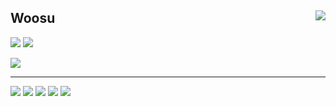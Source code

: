 <div align="">
<a href="https://solved.ac/woosu"><img align="right" src="http://mazandi.herokuapp.com/api?handle=woosu&theme=dark"/></a>

## Woosu

<a href="https://velog.io/@woosu" target="_blank"><img src="https://img.shields.io/badge/woosu.log-3DDC84?style=for-the-badge&logo=Velog&logoColor=white"/></a>
<a href="" target="_blank"><img src="https://img.shields.io/badge/ReadMe-000000?style=for-the-badge&logo=github&logoColor=white"/></a> 

<a href="mailto:mwoosu@gmail.com" target="_blank"><img src="https://img.shields.io/badge/Gmail-D14836?style=for-the-badge&logo=Gmail&logoColor=white"/></a>

---

<img src="https://img.shields.io/badge/HTML5-E34F26?style=flat&logo=HTML5&logoColor=white"/>
<img src="https://img.shields.io/badge/CSS3-1572B6?style=flat&logo=css3&logoColor=white"/>
<img src="https://img.shields.io/badge/JavaScript-F7DF1E?style=flat&logo=JavaScript&logoColor=white"/>
<img src="https://img.shields.io/badge/C++-00599C?style=flat&logo=C%2B%2B&logoColor=white"/>
<img src="https://img.shields.io/badge/R-276DC3?style=flat&logo=R&logoColor=white"/>



</div>
 
